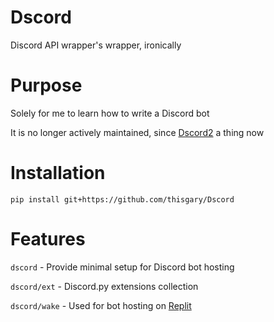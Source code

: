 # Dscord

Discord API wrapper's wrapper, ironically

# Purpose

Solely for me to learn how to write a Discord bot

It is no longer actively maintained, since [Dscord2](https://thisgary.github.io/Dscord2) a thing now

# Installation

    pip install git+https://github.com/thisgary/Dscord

# Features

`dscord` - Provide minimal setup for Discord bot hosting

`dscord/ext` - Discord.py extensions collection

`dscord/wake` - Used for bot hosting on [Replit](https://replit.com)
